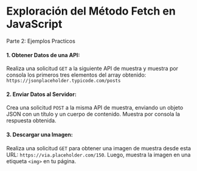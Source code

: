 # Exploración del Método Fetch en JavaScript

Parte 2: Ejemplos Practicos

#### 1. Obtener Datos de una API:
Realiza una solicitud `GET` a la siguiente API de muestra y muestra por consola los primeros tres elementos del array obtenido: `https://jsonplaceholder.typicode.com/posts`
#### 2. Enviar Datos al Servidor:
Crea una solicitud `POST` a la misma API de muestra, enviando un objeto JSON con un título y un cuerpo de contenido. Muestra por consola la respuesta obtenida.
#### 3. Descargar una Imagen:
Realiza una solicitud `GET` para obtener una imagen de muestra desde esta URL: `https://via.placeholder.com/150`. Luego, muestra la imagen en una etiqueta `<img>` en tu
página.